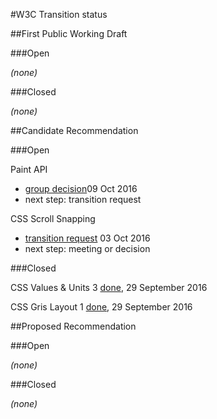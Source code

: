 #W3C Transition status

##First Public Working Draft

###Open

_(none)_

###Closed

_(none)_

##Candidate Recommendation

###Open

Paint API
* [group decision](https://lists.w3.org/Archives/Public/public-houdini/2016Oct/0001.html)09 Oct 2016
* next step: transition request

CSS Scroll Snapping
* [transition request](https://lists.w3.org/Archives/Member/chairs/2016OctDec/0000.html) 03 Oct 2016
* next step: meeting or decision

###Closed

CSS Values & Units 3  [done](https://www.w3.org/TR/css-values-3/), 29 September 2016

CSS Gris Layout 1 [done](https://www.w3.org/TR/css-grid-1/), 29 September 2016

##Proposed Recommendation

###Open

_(none)_

###Closed

_(none)_
